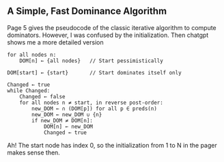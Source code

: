 ## A Simple, Fast Dominance Algorithm

Page 5 gives the pseudocode of the classic iterative algorithm to compute dominators. However, I was confused by the 
initialization. Then chatgpt shows me a more detailed version
```
for all nodes n:
    DOM[n] ← {all nodes}   // Start pessimistically

DOM[start] ← {start}       // Start dominates itself only

Changed ← true
while Changed:
    Changed ← false
    for all nodes n ≠ start, in reverse post-order:
        new_DOM ← ∩ (DOM[p]) for all p ∈ preds(n)
        new_DOM ← new_DOM ∪ {n}
        if new_DOM ≠ DOM[n]:
            DOM[n] ← new_DOM
            Changed ← true
```

Ah! The start node has index 0, so the initialization from 1 to N in the pager 
makes sense then.
